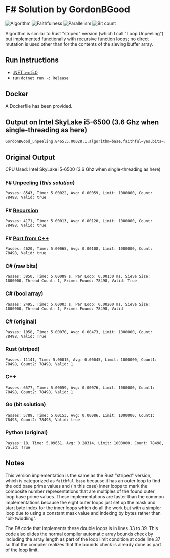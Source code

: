 # F# Solution by GordonBGood

![Algorithm](https://img.shields.io/badge/Algorithm-base-green)
![Faithfulness](https://img.shields.io/badge/Faithful-yes-green)
![Parallelism](https://img.shields.io/badge/Parallel-no-green)
![Bit count](https://img.shields.io/badge/Bits-1-green)

Algorithm is similar to Rust "striped" version (which I call "Loop Unpeeling") but implemented functionally with recursive function loops;  no direct mutation is used other than for the contents of the sieving buffer array.

## Run instructions
- [.NET >= 5.0](https://dotnet.microsoft.com/download/dotnet/5.0)
- run ```dotnet run -c Release```

## Docker
A Dockerfile has been provided.

## Output on Intel SkyLake i5-6500 (3.6 Ghz when single-threading as here)
```
GordonBGood_unpeeling;8465;5.00028;1;algorithm=base,faithful=yes,bits=1
```

## Original Output

CPU Used:  Intel SkyLake i5-6500 (3.6 Ghz when single-threading as here)

### F# [Unpeeling](PrimeSieveFsharp_Unpeeling) (_this solution_)
```
Passes: 8543, Time: 5.00022, Avg: 0.00059, Limit: 1000000, Count: 78498, Valid: true
```

### F# [Recursion](PrimeSieveFsharp_Recursion)
```
Passes: 4171, Time: 5.00013, Avg: 0.00120, Limit: 1000000, Count: 78498, Valid: true
```

### F# [Port from C++](PrimeSieveFsharp_Port)
```
Passes: 4620, Time: 5.00065, Avg: 0.00108, Limit: 1000000, Count: 78498, Valid: true
```

### C# (raw bits)
```
Passes: 3850, Time: 5.00089 s, Per Loop: 0.00130 ms, Sieve Size: 1000000, Thread Count: 1, Primes Found: 78498, Valid: True
```

### C# (bool array)
```
Passes: 2495, Time: 5.00003 s, Per Loop: 0.00200 ms, Sieve Size: 1000000, Thread Count: 1, Primes Found: 78498, Valid
```

### C# (original)
```
Passes: 1058, Time: 5.00070, Avg: 0.00473, Limit: 1000000, Count: 78498, Valid: True
```

### Rust (striped)
```
Passes: 11141, Time: 5.00015, Avg: 0.00045, Limit: 1000000, Count1: 78498, Count2: 78498, Valid: 1
```

### C++
```
Passes: 6577, Time: 5.00059, Avg: 0.00076, Limit: 1000000, Count1: 78498, Count2: 78498, Valid: 1
```

### Go (bit solution)
```
Passes: 5789, Time: 5.00153, Avg: 0.00086, Limit: 1000000, Count1: 78498, Count2: 78498, Valid: true
```

### Python (original)
```
Passes: 18, Time: 5.09651, Avg: 0.28314, Limit: 1000000, Count: 78498, Valid: True
```
## Notes

This version implementation is the same as the Rust "striped" version, which is categorized as `faithful base` because it has an outer loop to find the odd base prime values and (in this case) inner loops to mark the composite number representations that are multiples of the found outer loop base prime values.  These implementations are faster than the common implementations because the eight outer loops just set up the mask and start byte index for the inner loops which do all the work but with a simpler loop due to using a constant mask value and indexing by bytes rather than "bit-twiddling".

The F# code that implements these double loops is in lines 33 to 39.  This code also elides the normal compiler automatic array bounds check by including the array length as part of the loop limit condition at code line 37 so that the compiler realizes that the bounds check is already done as part of the loop limit.
